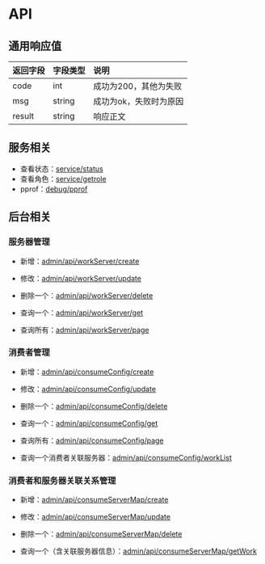 # API

## 通用响应值

|返回字段|字段类型|说明|
|:----- |:------|:-----------------------------|
|code   |int    |成功为200，其他为失败|
|msg    |string |成功为ok，失败时为原因|
|result |string |响应正文|

## 服务相关

* 查看状态：[service/status](service/status.md)
* 查看角色：[service/getrole](service/getrole.md)
* pprof：[debug/pprof](debug/pprof.md)

## 后台相关

### 服务器管理

* 新增：[admin/api/workServer/create](admin/api/workserver/create.md)
* 修改：[admin/api/workServer/update](admin/api/workserver/update.md)

* 删除一个：[admin/api/workServer/delete](admin/api/workserver/delete.md)

* 查询一个：[admin/api/workServer/get](admin/api/workserver/get.md)

* 查询所有：[admin/api/workServer/page](admin/api/workserver/page.md)

### 消费者管理

- 新增：[admin/api/consumeConfig/create](admin/api/consumeconfig/create.md)

- 修改：[admin/api/consumeConfig/update](admin/api/consumeconfig/update.md)

- 删除一个：[admin/api/consumeConfig/delete](admin/api/consumeconfig/delete.md)

- 查询一个：[admin/api/consumeConfig/get](admin/api/consumeconfig/get.md)

- 查询所有：[admin/api/consumeConfig/page](admin/api/consumeconfig/page.md)

- 查询一个消费者关联服务器：[admin/api/consumeConfig/workList](admin/api/consumeConfig/worklist.md)

### 消费者和服务器关联关系管理

- 新增：[admin/api/consumeServerMap/create](admin/api/consumeservermap/create.md)

- 修改：[admin/api/consumeServerMap/update](admin/api/consumeservermap/update.md)

- 删除一个：[admin/api/consumeServerMap/delete](admin/api/consumeservermap/delete.md)

- 查询一个（含关联服务器信息）：[admin/api/consumeServerMap/getWork](admin/api/consumeservermap/getWork.md)